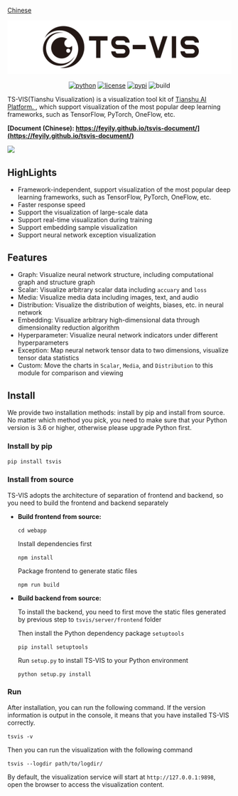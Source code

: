 [Chinese](docs/README_CN.md)

<p align="center">
  <img src="https://raw.githubusercontent.com/iGame-Lab/TS-VIS/master/docs/images/logo.svg" alt="logo"/>
</p>

<p align="center">
  <a href="https://www.python.org/downloads/release/python-361"><img src="https://img.shields.io/badge/Python-%3E=3.6-blue.svg" alt="python"/></a>
  <a href="https://github.com/iGame-Lab/TS-VIS/blob/master/LICENSE"><img src="https://img.shields.io/github/license/iGame-Lab/TS-VIS" alt="license"/></a>
  <a href="https://pypi.org/project/tsvis"><img src="https://img.shields.io/pypi/v/tsvis" alt="pypi"/></a>
  <a><img src="https://img.shields.io/github/workflow/status/iGame-Lab/TS-VIS/Build%20tsvis" alt="build"></a>
</p>

TS-VIS(Tianshu Visualization) is a visualization tool kit of <a href="https://gitee.com/zhijiangtianshu/Dubhe" target="_blank"> Tianshu AI Platform. </a>, 
which support visualization of the most popular deep learning frameworks, such as TensorFlow, PyTorch, OneFlow, etc.

**[Document (Chinese): https://feyily.github.io/tsvis-document/](https://feyily.github.io/tsvis-document/)**

![](https://raw.githubusercontent.com/iGame-Lab/TS-VIS/master/docs/images/demo.gif)

## HighLights

* Framework-independent, support visualization of the most popular deep learning frameworks, such as TensorFlow, PyTorch, OneFlow, etc.
* Faster response speed
* Support the visualization of large-scale data
* Support real-time visualization during training
* Support embedding sample visualization
* Support neural network exception visualization

## Features

- Graph: Visualize neural network structure, including computational graph and structure graph
- Scalar: Visualize arbitrary scalar data including `accuary` and `loss`
- Media: Visualize media data including images, text, and audio
- Distribution: Visualize the distribution of weights, biases, etc. in neural network
- Embedding: Visualize arbitrary high-dimensional data through dimensionality reduction algorithm
- Hyperparameter: Visualize neural network indicators under different hyperparameters
- Exception: Map neural network tensor data to two dimensions, visualize tensor data statistics
- Custom: Move the charts in `Scalar`, `Media`, and `Distribution` to this module for comparison and viewing

## Install

We provide two installation methods: install by pip and install from source. 
No matter which method you pick, you need to make sure that your Python version is 3.6 or higher, 
otherwise please upgrade Python first.

### Install by pip

```
pip install tsvis
```

### Install from source

TS-VIS adopts the architecture of separation of frontend and backend, 
so you need to build the frontend and backend separately

- **Build frontend from source:**

  ```
  cd webapp
  ```

  Install dependencies first

  ```
  npm install
  ```

  Package frontend to generate static files

  ```
  npm run build
  ```

- **Build backend from source:**

  To install the backend, you need to first move the static files generated by previous step to `tsvis/server/frontend` folder

  Then install the Python dependency package `setuptools`
  
  ```
  pip install setuptools
  ```
  
  Run `setup.py` to install TS-VIS to your Python environment
  
  ```
  python setup.py install
  ```

### Run

After installation, you can run the following command. If the version information is output in the console, it means that you have installed TS-VIS correctly.

```
tsvis -v
```

Then you can run the visualization with the following command

```
tsvis --logdir path/to/logdir/
```

By default, the visualization service will start at `http://127.0.0.1:9898`, open the browser to access the visualization content.

